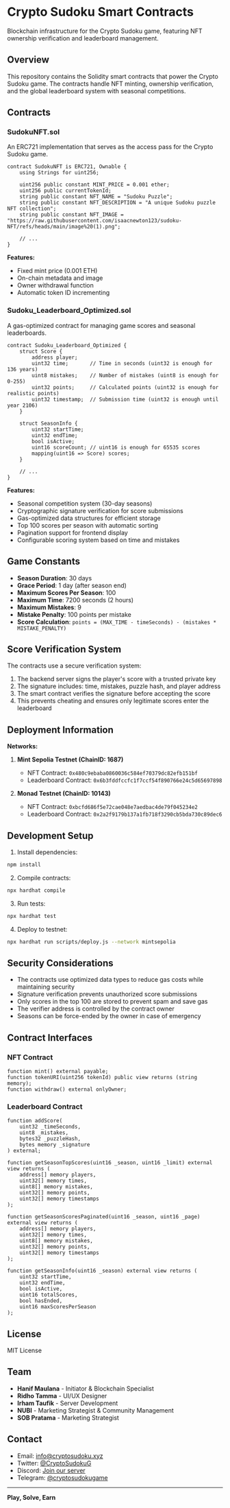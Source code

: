 # Crypto Sudoku Smart Contracts

Blockchain infrastructure for the Crypto Sudoku game, featuring NFT ownership verification and leaderboard management.

## Overview

This repository contains the Solidity smart contracts that power the Crypto Sudoku game. The contracts handle NFT minting, ownership verification, and the global leaderboard system with seasonal competitions.

## Contracts

### SudokuNFT.sol

An ERC721 implementation that serves as the access pass for the Crypto Sudoku game.

```solidity
contract SudokuNFT is ERC721, Ownable {
    using Strings for uint256;
    
    uint256 public constant MINT_PRICE = 0.001 ether;
    uint256 public currentTokenId;
    string public constant NFT_NAME = "Sudoku Puzzle";
    string public constant NFT_DESCRIPTION = "A unique Sudoku puzzle NFT collection";
    string public constant NFT_IMAGE = "https://raw.githubusercontent.com/isaacnewton123/sudoku-NFT/refs/heads/main/image%20(1).png";
    
    // ...
}
```

**Features:**
- Fixed mint price (0.001 ETH)
- On-chain metadata and image
- Owner withdrawal function
- Automatic token ID incrementing

### Sudoku_Leaderboard_Optimized.sol

A gas-optimized contract for managing game scores and seasonal leaderboards.

```solidity
contract Sudoku_Leaderboard_Optimized {
    struct Score {
        address player;
        uint32 time;       // Time in seconds (uint32 is enough for 136 years)
        uint8 mistakes;    // Number of mistakes (uint8 is enough for 0-255)
        uint32 points;     // Calculated points (uint32 is enough for realistic points)
        uint32 timestamp;  // Submission time (uint32 is enough until year 2106)
    }

    struct SeasonInfo {
        uint32 startTime;
        uint32 endTime;
        bool isActive;
        uint16 scoreCount; // uint16 is enough for 65535 scores
        mapping(uint16 => Score) scores;
    }
    
    // ...
}
```

**Features:**
- Seasonal competition system (30-day seasons)
- Cryptographic signature verification for score submissions
- Gas-optimized data structures for efficient storage
- Top 100 scores per season with automatic sorting
- Pagination support for frontend display
- Configurable scoring system based on time and mistakes

## Game Constants

- **Season Duration**: 30 days
- **Grace Period**: 1 day (after season end)
- **Maximum Scores Per Season**: 100
- **Maximum Time**: 7200 seconds (2 hours)
- **Maximum Mistakes**: 9
- **Mistake Penalty**: 100 points per mistake
- **Score Calculation**: `points = (MAX_TIME - timeSeconds) - (mistakes * MISTAKE_PENALTY)`

## Score Verification System

The contracts use a secure verification system:

1. The backend server signs the player's score with a trusted private key
2. The signature includes: time, mistakes, puzzle hash, and player address
3. The smart contract verifies the signature before accepting the score
4. This prevents cheating and ensures only legitimate scores enter the leaderboard

## Deployment Information

**Networks:**

1. **Mint Sepolia Testnet (ChainID: 1687)**
   - NFT Contract: `0x480c9ebaba0860036c584ef70379dc82efb151bf`
   - Leaderboard Contract: `0x6b3fddfccfc1f7ccf54f890766e24c5d65697898`

2. **Monad Testnet (ChainID: 10143)**
   - NFT Contract: `0xbcfd686f5e72cae048e7aedbac4de79f045234e2`
   - Leaderboard Contract: `0x2a2f9179b137a1fb718f3290cb5bda730c89dec6`

## Development Setup

1. Install dependencies:
```bash
npm install
```

2. Compile contracts:
```bash
npx hardhat compile
```

3. Run tests:
```bash
npx hardhat test
```

4. Deploy to testnet:
```bash
npx hardhat run scripts/deploy.js --network mintsepolia
```

## Security Considerations

- The contracts use optimized data types to reduce gas costs while maintaining security
- Signature verification prevents unauthorized score submissions
- Only scores in the top 100 are stored to prevent spam and save gas
- The verifier address is controlled by the contract owner
- Seasons can be force-ended by the owner in case of emergency

## Contract Interfaces

### NFT Contract

```solidity
function mint() external payable;
function tokenURI(uint256 tokenId) public view returns (string memory);
function withdraw() external onlyOwner;
```

### Leaderboard Contract

```solidity
function addScore(
    uint32 _timeSeconds, 
    uint8 _mistakes,
    bytes32 _puzzleHash,
    bytes memory _signature
) external;

function getSeasonTopScores(uint16 _season, uint16 _limit) external view returns (
    address[] memory players,
    uint32[] memory times,
    uint8[] memory mistakes,
    uint32[] memory points,
    uint32[] memory timestamps
);

function getSeasonScoresPaginated(uint16 _season, uint16 _page) external view returns (
    address[] memory players,
    uint32[] memory times, 
    uint8[] memory mistakes,
    uint32[] memory points,
    uint32[] memory timestamps
);

function getSeasonInfo(uint16 _season) external view returns (
    uint32 startTime,
    uint32 endTime,
    bool isActive,
    uint16 totalScores,
    bool hasEnded,
    uint16 maxScoresPerSeason
);
```

## License

MIT License

## Team

- **Hanif Maulana** - Initiator & Blockchain Specialist
- **Ridho Tamma** - UI/UX Designer
- **Irham Taufik** - Server Development
- **NUBI** - Marketing Strategist & Community Management
- **SOB Pratama** - Marketing Strategist

## Contact

- Email: info@cryptosudoku.xyz
- Twitter: [@CryptoSudokuG](https://x.com/CryptoSudokuG)
- Discord: [Join our server](https://discord.gg/8htQ6wn9Md)
- Telegram: [@cryptosudokugame](https://t.me/cryptosudokugame)

---

**Play, Solve, Earn**